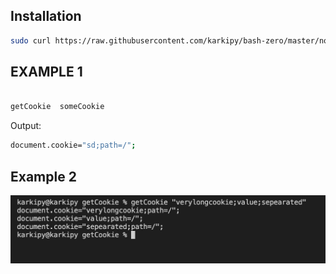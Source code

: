 ## Installation


```bash
sudo curl https://raw.githubusercontent.com/karkipy/bash-zero/master/node/getCookie/getCookie -o /usr/local/bin/getCookie && sudo chmod +x /usr/local/bin/getCookie
```

## EXAMPLE 1

```bash

getCookie  someCookie
```
Output:
```bash
document.cookie="sd;path=/";
```
## Example 2

![Screenshot](image.png)